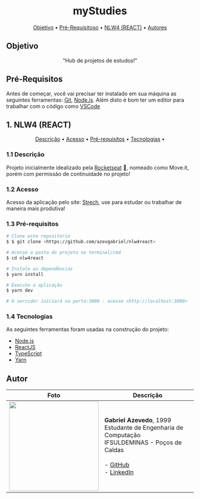 <h1 align="center">myStudies</h1>

<p align="center">
 <a href="#Objetivo">Objetivo</a> •
 <a href="#Pré-Requisitos">Pré-Requisitoso</a> •
 <a href="#1.">NLW4 (REACT)</a> • 
 <a href="#Autores">Autores</a>
</p>

## Objetivo

<p align="center">"Hub de projetos de estudos!"</p>

## Pré-Requisitos

Antes de começar, você vai precisar ter instalado em sua máquina as seguintes ferramentas:
[Git](https://git-scm.com), [Node.js](https://nodejs.org/en/). 
Além disto é bom ter um editor para trabalhar com o código como [VSCode](https://code.visualstudio.com/)

## 1. NLW4 (REACT)

<p align="center">
    <a href="#1.1">Descrição</a> •
    <a href="#1.2">Acesso</a> •
    <a href="#1.3">Pré-requisitos</a> • 
    <a href="#1.4">Tecnologias</a> • 
</p>

### 1.1 Descrição

Projeto inicialmente idealizado pela <a href="https://rocketseat.com.br/">Rocketseat</a> 🚀, nomeado como Move.it, porém com permissão de continuidade no projeto!

### 1.2 Acesso

Acesso da aplicação pelo site: <a align="center" href="https://stretch-azevgabriel.vercel.app/">Strech</a>, use para estudar ou trabalhar de maneira mais produtiva!

### 1.3 Pré-requisitos

```bash
# Clone este repositório
$ $ git clone <https://github.com/azevgabriel/nlw4react>

# Acesse a pasta do projeto no terminal/cmd
$ cd nlw4react

# Instale as dependências
$ yarn install

# Execute a aplicação
$ yarn dev

# O servidor iniciará na porta:3000 - acesse <http://localhost:3000>
```

### 1.4 Tecnologias

As seguintes ferramentas foram usadas na construção do projeto:

- [Node.js](https://nodejs.org/en/)
- [ReactJS](https://pt-br.reactjs.org/)
- [TypeScript](https://www.typescriptlang.org/)
- [Yarn](https://yarnpkg.com/)

## Autor

Foto   | Descrição
--------- | ------
<img src="https://github.com/azevgabriel.png" width="240" height="240"/>| <strong>Gabriel Azevedo</strong>, 1999 </br> Estudante de Engenharia de Computação </br>IFSULDEMINAS - Poços de Caldas</br></br> - <a href="https://github.com/azevgabriel">GitHub</a> </br> - <a href="https://www.linkedin.com/in/azevgabriel/">LinkedIn</a>
